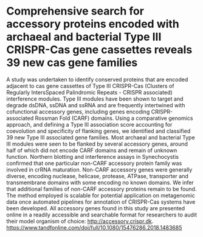 # Comprehensive search for accessory proteins encoded with archaeal and bacterial Type III CRISPR-Cas gene cassettes reveals 39 new cas gene families

A study was undertaken to identify conserved proteins that are encoded adjacent to cas gene
cassettes of Type III CRISPR-Cas (Clusters of Regularly IntersSpaced Palindromic Repeats -
CRISPR associated) interference modules. Type III modules have been shown to target and degrade
dsDNA, ssDNA and ssRNA and are frequently intertwined with cofunctional accessory genes,
including genes encoding CRISPR-associated Rossman Fold (CARF) domains. 
Using a comparative genomics approach, and defining a Type III association score accounting for
coevolution and specificity of flanking genes, we identified and classified 39 new Type III
associated gene families. Most archaeal and bacterial Type III modules were seen to be flanked by
several accessory genes, around half of which did not encode CARF domains and remain of
unknown function. Northern blotting and interference assays in Synechocystis confirmed that one
particular non-CARF accessory protein family was involved in crRNA maturation. Non-CARF
accessory genes were generally diverse, encoding nuclease, helicase, protease, ATPase, transporter
and transmembrane domains with some encoding no known domains. 
We infer that additional families of non-CARF accessory proteins remain to be found. 
The method employed is scalable for potential application on metagenomic data once 
automated pipelines for annotation of CRISPR-Cas systems have been developed. 
All accessory genes found in this study are presented online in a
readily accessible and searchable format for researchers to audit their model organism of choice:
http://accessory.crispr.dk.
https://www.tandfonline.com/doi/full/10.1080/15476286.2018.1483685
